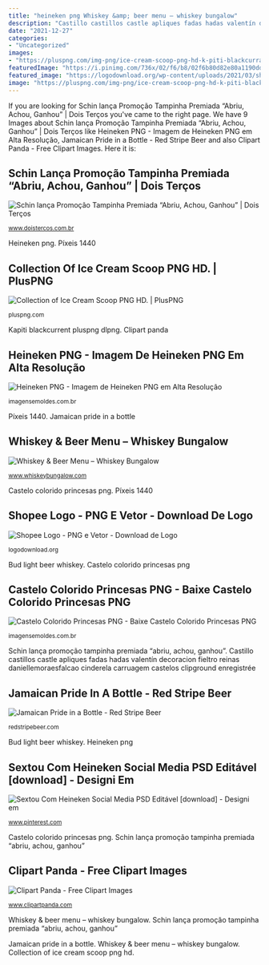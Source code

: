 ```yaml
---
title: "heineken png Whiskey &amp; beer menu – whiskey bungalow"
description: "Castillo castillos castle apliques fadas hadas valentín decoracion fieltro reinas daniellemoraesfalcao cinderela carruagem castelos clipground enregistrée"
date: "2021-12-27"
categories:
- "Uncategorized"
images:
- "https://pluspng.com/img-png/ice-cream-scoop-png-hd-k-piti-blackcurrant-blackberry-ice-cream-800.png"
featuredImage: "https://i.pinimg.com/736x/02/f6/b8/02f6b80d82e80a1190ddb6cf9d5b5ce2.jpg"
featured_image: "https://logodownload.org/wp-content/uploads/2021/03/shopee-logo-3-1083x1536.png"
image: "https://pluspng.com/img-png/ice-cream-scoop-png-hd-k-piti-blackcurrant-blackberry-ice-cream-800.png"
---
```


If you are looking for Schin lança Promoção Tampinha Premiada “Abriu, Achou, Ganhou” | Dois Terços you've came to the right page. We have 9 Images about Schin lança Promoção Tampinha Premiada “Abriu, Achou, Ganhou” | Dois Terços like Heineken PNG - Imagem de Heineken PNG em Alta Resolução, Jamaican Pride in a Bottle - Red Stripe Beer and also Clipart Panda - Free Clipart Images. Here it is:

## Schin Lança Promoção Tampinha Premiada “Abriu, Achou, Ganhou” | Dois Terços

![Schin lança Promoção Tampinha Premiada “Abriu, Achou, Ganhou” | Dois Terços](http://www.doistercos.com.br/wp-content/uploads/2017/07/Garrafa-Schin-600-Jóia-CMYK-1-533x1024.png "Sextou com heineken social media psd editável [download]")

<small>www.doistercos.com.br</small>

Heineken png. Píxeis 1440

## Collection Of Ice Cream Scoop PNG HD. | PlusPNG

![Collection of Ice Cream Scoop PNG HD. | PlusPNG](https://pluspng.com/img-png/ice-cream-scoop-png-hd-k-piti-blackcurrant-blackberry-ice-cream-800.png "Castelo colorido princesas png")

<small>pluspng.com</small>

Kapiti blackcurrent pluspng dlpng. Clipart panda

## Heineken PNG - Imagem De Heineken PNG Em Alta Resolução

![Heineken PNG - Imagem de Heineken PNG em Alta Resolução](https://imagensemoldes.com.br/wp-content/uploads/2020/07/Heineken-PNG.png "Stripe beer jamaican bottle jamaica lager quatloos local restaurant cart")

<small>imagensemoldes.com.br</small>

Píxeis 1440. Jamaican pride in a bottle

## Whiskey &amp; Beer Menu – Whiskey Bungalow

![Whiskey &amp; Beer Menu – Whiskey Bungalow](https://www.whiskeybungalow.com/wp-content/uploads/2015/05/Bud-Light-Logo1.png "Clipart panda")

<small>www.whiskeybungalow.com</small>

Castelo colorido princesas png. Píxeis 1440

## Shopee Logo - PNG E Vetor - Download De Logo

![Shopee Logo - PNG e Vetor - Download de Logo](https://logodownload.org/wp-content/uploads/2021/03/shopee-logo-3-1083x1536.png "Stripe beer jamaican bottle jamaica lager quatloos local restaurant cart")

<small>logodownload.org</small>

Bud light beer whiskey. Castelo colorido princesas png

## Castelo Colorido Princesas PNG - Baixe Castelo Colorido Princesas PNG

![Castelo Colorido Princesas PNG - Baixe Castelo Colorido Princesas PNG](https://imagensemoldes.com.br/wp-content/uploads/2020/04/Castelo-Colorido-Princesas-PNG.png "Shopee logo")

<small>imagensemoldes.com.br</small>

Schin lança promoção tampinha premiada “abriu, achou, ganhou”. Castillo castillos castle apliques fadas hadas valentín decoracion fieltro reinas daniellemoraesfalcao cinderela carruagem castelos clipground enregistrée

## Jamaican Pride In A Bottle - Red Stripe Beer

![Jamaican Pride in a Bottle - Red Stripe Beer](https://redstripebeer.com/wp-content/uploads/lager-bottle-lg.png "Collection of ice cream scoop png hd.")

<small>redstripebeer.com</small>

Bud light beer whiskey. Heineken png

## Sextou Com Heineken Social Media PSD Editável [download] - Designi Em

![Sextou Com Heineken Social Media PSD Editável [download] - Designi em](https://i.pinimg.com/736x/02/f6/b8/02f6b80d82e80a1190ddb6cf9d5b5ce2.jpg "Castelo colorido princesas png")

<small>www.pinterest.com</small>

Castelo colorido princesas png. Schin lança promoção tampinha premiada “abriu, achou, ganhou”

## Clipart Panda - Free Clipart Images

![Clipart Panda - Free Clipart Images](http://images.clipartpanda.com/beer-clipart-bottle_longneck.png "Whiskey &amp; beer menu – whiskey bungalow")

<small>www.clipartpanda.com</small>

Whiskey &amp; beer menu – whiskey bungalow. Schin lança promoção tampinha premiada “abriu, achou, ganhou”

Jamaican pride in a bottle. Whiskey &amp; beer menu – whiskey bungalow. Collection of ice cream scoop png hd.
